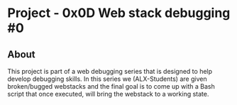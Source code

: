 # Project - 0x0D Web stack debugging #0

## About
This project is part of a web debugging series that is designed to help develop
debugging skills. In this series we (ALX-Students) are given broken/bugged webstacks and the final goal is to come up with a Bash script that once executed, will
bring the webstack to a working state.
